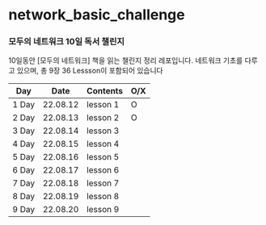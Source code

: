 # network_basic_challenge
### 모두의 네트워크 10일 독서 챌린지

10일동안 [모두의 네트워크] 책을 읽는 챌린지 정리 레포입니다.
네트워크 기초를 다루고 있으며, 총 9장 36 Lessson이 포함되어 있습니다


| Day | Date | Contents |  O/X |
| --- | --- | --- | --- |
| 1 Day | 22.08.12 | lesson 1 | O |
| 2 Day | 22.08.13 | lesson 2 | O |
| 3 Day | 22.08.14 | lesson 3 |  |
| 4 Day | 22.08.15 | lesson 4 |  |
| 5 Day | 22.08.16 | lesson 5 |  |
| 6 Day | 22.08.17 | lesson 6 |  |
| 7 Day | 22.08.18 | lesson 7 |  |
| 8 Day | 22.08.19 | lesson 8 |  |
| 9 Day | 22.08.20 | lesson 9 |  |
